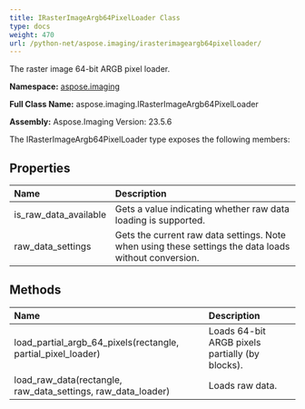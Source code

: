 ```yaml
---
title: IRasterImageArgb64PixelLoader Class
type: docs
weight: 470
url: /python-net/aspose.imaging/irasterimageargb64pixelloader/
---
```


The raster image 64-bit ARGB pixel loader.

**Namespace:** [aspose.imaging](/imaging/python-net/aspose.imaging/)

**Full Class Name:** aspose.imaging.IRasterImageArgb64PixelLoader

**Assembly:**  Aspose.Imaging Version: 23.5.6

The IRasterImageArgb64PixelLoader type exposes the following members:
## **Properties**
|**Name**|**Description**|
| :- | :- |
|is_raw_data_available|Gets a value indicating whether raw data loading is supported.|
|raw_data_settings|Gets the current raw data settings. Note when using these settings the data loads without conversion.|
## **Methods**
|**Name**|**Description**|
| :- | :- |
|load_partial_argb_64_pixels(rectangle, partial_pixel_loader)|Loads 64-bit ARGB pixels partially (by blocks).|
|load_raw_data(rectangle, raw_data_settings, raw_data_loader)|Loads raw data.|
